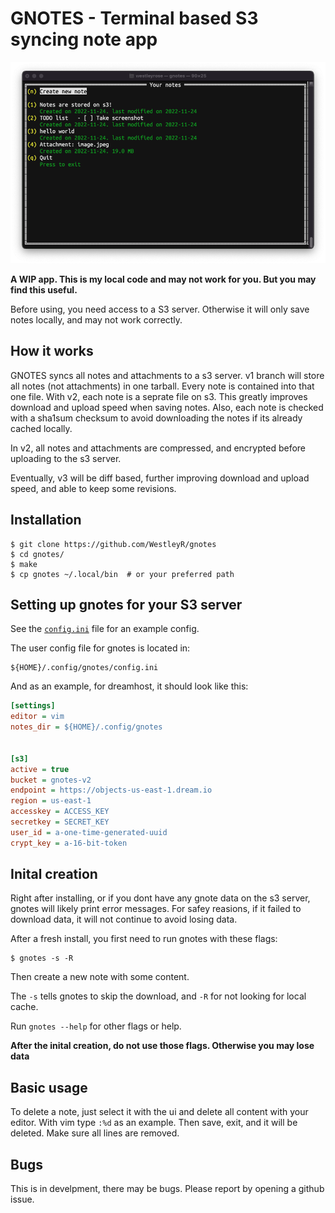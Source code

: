 # GNOTES - Terminal based S3 syncing note app

![screenshot](./.images/gnotes_demo_screenshot.png)

**A WIP app. This is my local code and may not work for you. But you may
find this useful.**

Before using, you need access to a S3 server. Otherwise it will only save notes
locally, and may not work correctly.

## How it works

GNOTES syncs all notes and attachments to a s3 server. v1 branch will store all
notes (not attachments) in one tarball. Every note is contained into that one
file. With v2, each note is a seprate file on s3. This greatly improves download
and upload speed when saving notes. Also, each note is checked with a sha1sum
checksum to avoid downloading the notes if its already cached locally.

In v2, all notes and attachments are compressed, and encrypted before uploading
to the s3 server.

Eventually, v3 will be diff based, further improving download and upload speed,
and able to keep some revisions.

## Installation

```
$ git clone https://github.com/WestleyR/gnotes
$ cd gnotes/
$ make
$ cp gnotes ~/.local/bin  # or your preferred path
```

## Setting up gnotes for your S3 server

See the [`config.ini`](./config.ini) file for an example config.

The user config file for gnotes is located in:

```
${HOME}/.config/gnotes/config.ini
```

And as an example, for dreamhost, it should look like this:

```ini
[settings]
editor = vim
notes_dir = ${HOME}/.config/gnotes


[s3]
active = true
bucket = gnotes-v2
endpoint = https://objects-us-east-1.dream.io
region = us-east-1
accesskey = ACCESS_KEY
secretkey = SECRET_KEY
user_id = a-one-time-generated-uuid
crypt_key = a-16-bit-token
```

## Inital creation

Right after installing, or if you dont have any gnote data on the s3 server,
gnotes will likely print error messages. For safey reasions, if it failed to
download data, it will not continue to avoid losing data. 

After a fresh install, you first need to run gnotes with these flags:

```
$ gnotes -s -R
```

Then create a new note with some content.

The `-s` tells gnotes to skip the download, and `-R` for not looking for local
cache.

Run `gnotes --help` for other flags or help.

**After the inital creation, do not use those flags. Otherwise you may lose
data**

## Basic usage

To delete a note, just select it with the ui and delete all content with your
editor. With vim type `:%d` as an example. Then save, exit, and it will be
deleted. Make sure all lines are removed.

## Bugs

This is in develpment, there may be bugs. Please report by opening a github
issue.

